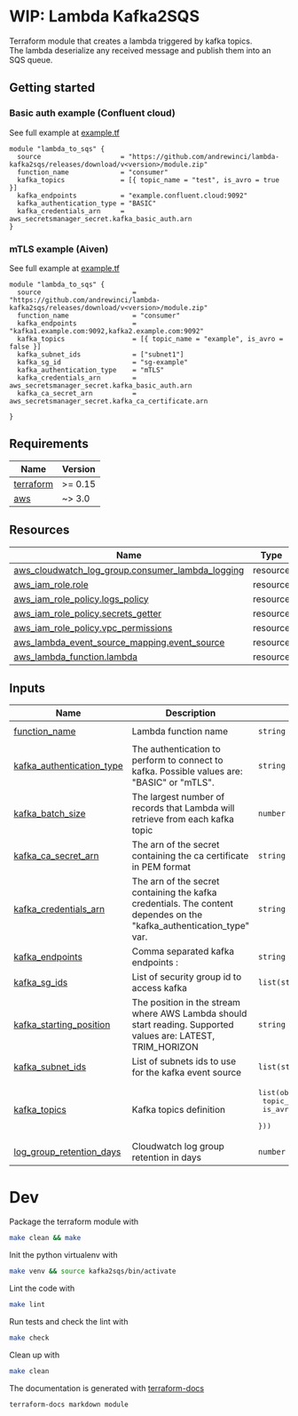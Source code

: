 # WIP: Lambda Kafka2SQS

Terraform module that creates a lambda triggered by kafka topics.  
The lambda deserialize any received message and publish them into an SQS queue.

## Getting started

### Basic auth example (Confluent cloud)

See full example at [example.tf](./examples/basic_auth/main.tf)

```hcl
module "lambda_to_sqs" {
  source                    = "https://github.com/andrewinci/lambda-kafka2sqs/releases/download/v<version>/module.zip"
  function_name             = "consumer"
  kafka_topics              = [{ topic_name = "test", is_avro = true }]
  kafka_endpoints           = "example.confluent.cloud:9092"
  kafka_authentication_type = "BASIC"
  kafka_credentials_arn     = aws_secretsmanager_secret.kafka_basic_auth.arn
}
```

### mTLS example (Aiven)

See full example at [example.tf](./examples/mtls/main.tf)

```hcl
module "lambda_to_sqs" {
  source                       = "https://github.com/andrewinci/lambda-kafka2sqs/releases/download/v<version>/module.zip"
  function_name                = "consumer"
  kafka_endpoints              = "kafka1.example.com:9092,kafka2.example.com:9092"
  kafka_topics                 = [{ topic_name = "example", is_avro = false }]
  kafka_subnet_ids             = ["subnet1"]
  kafka_sg_id                  = "sg-example"
  kafka_authentication_type    = "mTLS"
  kafka_credentials_arn        = aws_secretsmanager_secret.kafka_basic_auth.arn
  kafka_ca_secret_arn          = aws_secretsmanager_secret.kafka_ca_certificate.arn
  
}
```

## Requirements

| Name | Version |
|------|---------|
| <a name="requirement_terraform"></a> [terraform](#requirement\_terraform) | >= 0.15 |
| <a name="requirement_aws"></a> [aws](#requirement\_aws) | ~> 3.0 |

## Resources

| Name | Type |
|------|------|
| [aws_cloudwatch_log_group.consumer_lambda_logging](https://registry.terraform.io/providers/hashicorp/aws/latest/docs/resources/cloudwatch_log_group) | resource |
| [aws_iam_role.role](https://registry.terraform.io/providers/hashicorp/aws/latest/docs/resources/iam_role) | resource |
| [aws_iam_role_policy.logs_policy](https://registry.terraform.io/providers/hashicorp/aws/latest/docs/resources/iam_role_policy) | resource |
| [aws_iam_role_policy.secrets_getter](https://registry.terraform.io/providers/hashicorp/aws/latest/docs/resources/iam_role_policy) | resource |
| [aws_iam_role_policy.vpc_permissions](https://registry.terraform.io/providers/hashicorp/aws/latest/docs/resources/iam_role_policy) | resource |
| [aws_lambda_event_source_mapping.event_source](https://registry.terraform.io/providers/hashicorp/aws/latest/docs/resources/lambda_event_source_mapping) | resource |
| [aws_lambda_function.lambda](https://registry.terraform.io/providers/hashicorp/aws/latest/docs/resources/lambda_function) | resource |

## Inputs

| Name | Description | Type | Default | Required |
|------|-------------|------|---------|:--------:|
| <a name="input_function_name"></a> [function\_name](#input\_function\_name) | Lambda function name | `string` | `"kafka-consumer"` | no |
| <a name="input_kafka_authentication_type"></a> [kafka\_authentication\_type](#input\_kafka\_authentication\_type) | The authentication to perform to connect to kafka. Possible values are: "BASIC" or "mTLS". | `string` | n/a | yes |
| <a name="input_kafka_batch_size"></a> [kafka\_batch\_size](#input\_kafka\_batch\_size) | The largest number of records that Lambda will retrieve from each kafka topic | `number` | `10` | no |
| <a name="input_kafka_ca_secret_arn"></a> [kafka\_ca\_secret\_arn](#input\_kafka\_ca\_secret\_arn) | The arn of the secret containing the ca certificate in PEM format | `string` | `""` | no |
| <a name="input_kafka_credentials_arn"></a> [kafka\_credentials\_arn](#input\_kafka\_credentials\_arn) | The arn of the secret containing the kafka credentials. The content dependes on the "kafka\_authentication\_type" var. | `string` | `""` | no |
| <a name="input_kafka_endpoints"></a> [kafka\_endpoints](#input\_kafka\_endpoints) | Comma separated kafka endpoints <ip>:<port> | `string` | n/a | yes |
| <a name="input_kafka_sg_ids"></a> [kafka\_sg\_ids](#input\_kafka\_sg\_ids) | List of security group id to access kafka | `list(string)` | `[]` | no |
| <a name="input_kafka_starting_position"></a> [kafka\_starting\_position](#input\_kafka\_starting\_position) | The position in the stream where AWS Lambda should start reading. Supported values are: LATEST, TRIM\_HORIZON | `string` | `"TRIM_HORIZON"` | no |
| <a name="input_kafka_subnet_ids"></a> [kafka\_subnet\_ids](#input\_kafka\_subnet\_ids) | List of subnets ids to use for the kafka event source | `list(string)` | `[]` | no |
| <a name="input_kafka_topics"></a> [kafka\_topics](#input\_kafka\_topics) | Kafka topics definition | <pre>list(object({<br>    topic_name = string<br>    is_avro    = bool<br>  }))</pre> | n/a | yes |
| <a name="input_log_group_retention_days"></a> [log\_group\_retention\_days](#input\_log\_group\_retention\_days) | Cloudwatch log group retention in days | `number` | `30` | no |

# Dev

Package the terraform module with
```bash
make clean && make
```

Init the python virtualenv with
```bash
make venv && source kafka2sqs/bin/activate
```

Lint the code with
```bash
make lint
```

Run tests and check the lint with
```bash
make check
```

Clean up with
```bash
make clean
```

The documentation is generated with [terraform-docs](https://terraform-docs.io/) 
```bash
terraform-docs markdown module
```